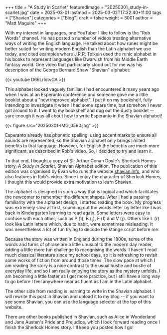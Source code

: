+++
title = "A Study in Scarlet"
featuredImage = "20250301_study-in-scarlet.jpg"
date = 2025-03-01
lastmod = 2025-03-02T17:32:40+11:00
tags = ["Shavian"]
categories = ["Blog"]
draft = false
weight = 3001
author = "Matt Maguire"
+++

With my interest in languages, one YouTuber I like to follow is the "Rob Words" channel. He has posted a number of videos treating alternative ways of writing the English language. He talked about how runes might be better suited for writing modern English than the Latin alphabet we use today, and cited examples where J.R.R. Tolkein used the runic alphabet in his books to represent languages like Dwarvish from his Middle Earth fantasy world. One video that particularly stood out for me was his description of the George Bernard Shaw "Shavian" alphabet:

{{< youtube D66LrlotvCA >}}

This alphabet looked vaguely familiar. I had encountered it many years ago when I was at an Esperanto conference and someone gave me a little booklet about a "new improved alphabet". I put it on my bookshelf, fully intending to investigate it when I had some spare time, but somehow I never got around to it. I went to my bookshelf and dug out the dusty booklet -- sure enough it was all about how to write Esperanto in the Shavian alphabet!

{{< figure src="20250301-IMG_0560.jpg" >}}

Esperanto already has phonetic spelling, using accent marks to ensure all sounds are represented, so the Shavian alphabet only brings limited benefits to that language. However, for English the benefits are much more significant, as described in Rob's video. So, I decided to try and learn it.

To that end, I bought a copy of Sir Arthur Conan Doyle's Sherlock Homes story, _A Study in Scarlet_, Shavian Alphabet edition. The publication of this edition was organised by Evan who runs the website [shavian.info](https://shavian.info/), and who also features in Rob's video. Since I enjoy the character of Sherlock Homes, I thought this would provide extra motivation to learn Shavian.

The alphabet is designed in such a way that is logical and which facilitates the newcomer to remember the different shapes. After I had a passing familiarity with the alphabet design, I started reading the book. My progress was extremely slow at first, sounding out the words letter by letter like I was back in Kindergarten learning to read again. Some letters were easy to confuse with each other, such as P (𐑐), B (𐑚), F (𐑓) and V (𐑝). Others like L (𐑤) look like Latin letters which, due to habit, were sometimes misleading. It was nevertheless a lot of fun trying to decode the stange script before me.

Because the story was written in England during the 1800s, some of the words and turns of phrase are a little unusual to the modern day reader, adding a little more fun challenge to recognising the words. I haven't read much classical literature since my school days, so it is refreshing to revisit some works of fiction from around those times. The slow pace at which I am reading the story is a nice contrast to the usual hustle and bustle of everyday life, and so I am really enjoying the story as the mystery unfolds. I am becoming a little faster as I get more practice, but I still have a long way to go before I feel anywhere near as fluent as I am in the Latin alphabet.

The other side from reading is learning to write in the Shavian alphabet. I will rewrite this post in Shavian and upload it to my blog -- if you want to see some Shavian, you can use the language selector at the top of this website.

There are other books published in Shavian, such as Alice in Wonderland and Jane Austen's Pride and Prejudice, which I look forward reading once I finish the Sherlock Homes story. I'll keep you posted how I go!
